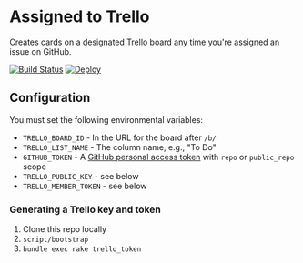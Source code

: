 # Assigned to Trello

Creates cards on a designated Trello board any time you're assigned an issue on GitHub.

[![Build Status](https://travis-ci.org/benbalter/assigned-to-trello.svg?branch=master)](https://travis-ci.org/benbalter/assigned-to-trello) [![Deploy](https://www.herokucdn.com/deploy/button.svg)](https://heroku.com/deploy)

## Configuration

You must set the following environmental variables:

* `TRELLO_BOARD_ID` - In the URL for the board after `/b/`
* `TRELLO_LIST_NAME` - The column name, e.g., "To Do"
* `GITHUB_TOKEN` - A [GitHub personal access token](https://github.com/settings/tokens/new) with `repo` or `public_repo` scope
* `TRELLO_PUBLIC_KEY` - see below
* `TRELLO_MEMBER_TOKEN` - see below

### Generating a Trello key and token

1. Clone this repo locally
2. `script/bootstrap`
3. `bundle exec rake trello_token`
